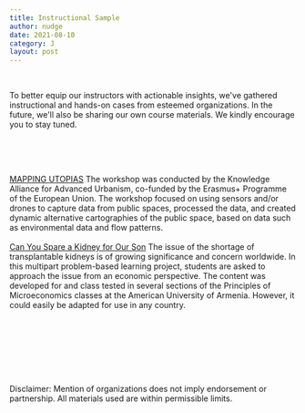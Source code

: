 ```yaml
---
title: Instructional Sample
author: nudge
date: 2021-08-10
category: J
layout: post
---
```

<br>

To better equip our instructors with actionable insights, we've gathered instructional and hands-on cases from esteemed organizations.  In the future, we'll also be sharing our own course materials. We kindly encourage you to stay tuned.


<br>
<br>
<br>

[MAPPING UTOPIAS](http://ka-au.net/wp-content/uploads/2017/12/KAAU_LessonPlan_mappingutopias.pdf)
The workshop was conducted by the Knowledge Alliance for Advanced Urbanism, co-funded by the Erasmus+ Programme of the European Union.
The workshop focused on using sensors and/or drones to capture data from public spaces, processed the data, and created dynamic alternative cartographies of the public space, based on data such as environmental data and flow patterns.
 <br>
 <br>
[Can You Spare a Kidney for Our Son](https://itue.udel.edu/pbl/problems/entry/43/)
The issue of the shortage of transplantable kidneys is of growing significance and concern worldwide. In this multipart problem-based learning project, students are asked to approach the issue from an economic perspective. The content was developed for and class tested in several sections of the Principles of Microeconomics classes at the American University of Armenia. However, it could easily be adapted for use in any country.


<br>
<br>
<br>
<br>
<br>
<br>

Disclaimer: Mention of organizations does not imply endorsement or partnership. All materials used are within permissible limits.
<br>
<br>
<br>
<br>

 
